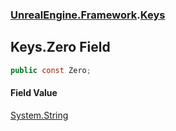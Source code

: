 ### [UnrealEngine.Framework](./UnrealEngine-Framework.md 'UnrealEngine.Framework').[Keys](./UnrealEngine-Framework-Keys.md 'UnrealEngine.Framework.Keys')
## Keys.Zero Field
  
```csharp
public const Zero;
```
#### Field Value
[System.String](https://docs.microsoft.com/en-us/dotnet/api/System.String 'System.String')  

